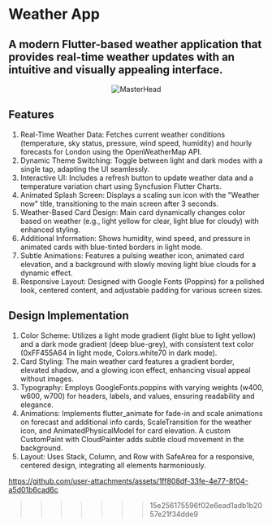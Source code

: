 
# Weather App
## A modern Flutter-based weather application that provides real-time weather updates with an intuitive and visually appealing interface.

<p align="center">
  <img src="https://media3.giphy.com/media/v1.Y2lkPTc5MGI3NjExbXJkY3kyYXJsbXJ0ejFubG92bm1raWV5YXcyZjFvcmZ4c3BicjQ5eSZlcD12MV9pbnRlcm5hbF9naWZfYnlfaWQmY3Q9Zw/Ke7i5t6QDmDSO82Uga/giphy.gif" alt="MasterHead" />
</p>


## Features

1. Real-Time Weather Data: Fetches current weather conditions (temperature, sky status, pressure, wind speed, humidity) and hourly forecasts for London using the OpenWeatherMap API.
2. Dynamic Theme Switching: Toggle between light and dark modes with a single tap, adapting the UI seamlessly.
3. Interactive UI: Includes a refresh button to update weather data and a temperature variation chart using Syncfusion Flutter Charts.
4. Animated Splash Screen: Displays a scaling sun icon with the "Weather now" title, transitioning to the main screen after 3 seconds.
5. Weather-Based Card Design: Main card dynamically changes color based on weather (e.g., light yellow for clear, light blue for cloudy) with enhanced styling.
6. Additional Information: Shows humidity, wind speed, and pressure in animated cards with blue-tinted borders in light mode.
7. Subtle Animations: Features a pulsing weather icon, animated card elevation, and a background with slowly moving light blue clouds for a dynamic effect.
8. Responsive Layout: Designed with Google Fonts (Poppins) for a polished look, centered content, and adjustable padding for various screen sizes.

## Design Implementation

1. Color Scheme: Utilizes a light mode gradient (light blue to light yellow) and a dark mode gradient (deep blue-grey), with consistent text color (0xFF455A64 in light mode, Colors.white70 in dark mode).
2. Card Styling: The main weather card features a gradient border, elevated shadow, and a glowing icon effect, enhancing visual appeal without images.
3. Typography: Employs GoogleFonts.poppins with varying weights (w400, w600, w700) for headers, labels, and values, ensuring readability and elegance.
4. Animations: Implements flutter_animate for fade-in and scale animations on forecast and additional info cards, ScaleTransition for the weather icon, and AnimatedPhysicalModel for card elevation. A custom CustomPaint with CloudPainter adds subtle cloud movement in the background.
5. Layout: Uses Stack, Column, and Row with SafeArea for a responsive, centered design, integrating all elements harmoniously.

https://github.com/user-attachments/assets/1ff808df-33fe-4e77-8f04-a5d01b6cad6c

>>>>>>> 15e256175596f02e6ead1adb1b2057e21f34dde9
